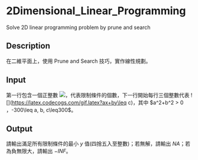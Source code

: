 # 2Dimensional_Linear_Programming
Solve 2D linear programming problem by prune and search

## Description
在二維平面上，使用 Prune and Search 技巧，實作線性規劃。

## Input
第一行包含一個正整數 ![](https://latex.codecogs.com/gif.latex?n\leq10^5)，代表限制條件的個數，下一行開始每行三個整數代表 ![](https://latex.codecogs.com/gif.latex?ax+by\leq c)，其中 $a^2+b^2 > 0 $，$-300\leq a, b, c\leq300$。

## Output
請輸出滿足所有限制條件的最小 $y$ 值(四捨五入至整數)；若無解，請輸出 $NA$；若為負無限大，請輸出 $- INF$。
